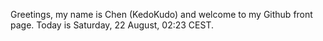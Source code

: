 Greetings, my name is Chen (KedoKudo) and welcome to my Github front page.  Today is Saturday, 22 August, 02:23 CEST.